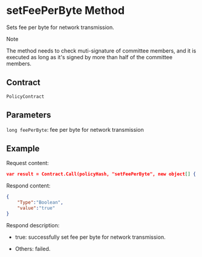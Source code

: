 # setFeePerByte Method

Sets fee per byte for network transmission.

> [!Note]
>
> The method needs to check muti-signature of committee members, and it is executed as long as it's signed by more than half of the committee members.

## Contract

	PolicyContract

## Parameters

`long feePerByte`: fee per byte for network transmission

## Example

Request content:

```json
var result = Contract.Call(policyHash, "setFeePerByte", new object[] { 30 });
```

Respond content:

```json
{
	"Type":"Boolean",
	"value":"true"
}
```

Respond description:

- true: successfully set fee per byte for network transmission.

- Others: failed.
